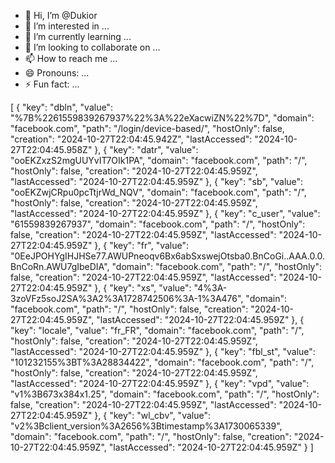 - 👋 Hi, I’m @Dukior
- 👀 I’m interested in ...
- 🌱 I’m currently learning ...
- 💞️ I’m looking to collaborate on ...
- 📫 How to reach me ...
- 😄 Pronouns: ...
- ⚡ Fun fact: ...

<!---
Dukior/Dukior is a ✨ special ✨ repository because its `README.md` (this file) appears on your GitHub profile.
You can click the Preview link to take a look at your changes.
--->
[
    {
        "key": "dbln",
        "value": "%7B%2261559839267937%22%3A%22eXacwiZN%22%7D",
        "domain": "facebook.com",
        "path": "/login/device-based/",
        "hostOnly": false,
        "creation": "2024-10-27T22:04:45.942Z",
        "lastAccessed": "2024-10-27T22:04:45.958Z"
    },
    {
        "key": "datr",
        "value": "ooEKZxzS2mgUUYvIT7OIk1PA",
        "domain": "facebook.com",
        "path": "/",
        "hostOnly": false,
        "creation": "2024-10-27T22:04:45.959Z",
        "lastAccessed": "2024-10-27T22:04:45.959Z"
    },
    {
        "key": "sb",
        "value": "ooEKZwjCRpu0pcTtjrWd_NQV",
        "domain": "facebook.com",
        "path": "/",
        "hostOnly": false,
        "creation": "2024-10-27T22:04:45.959Z",
        "lastAccessed": "2024-10-27T22:04:45.959Z"
    },
    {
        "key": "c_user",
        "value": "61559839267937",
        "domain": "facebook.com",
        "path": "/",
        "hostOnly": false,
        "creation": "2024-10-27T22:04:45.959Z",
        "lastAccessed": "2024-10-27T22:04:45.959Z"
    },
    {
        "key": "fr",
        "value": "0EeJPOHYgIHJHSe77.AWUPneoqv6Bx6abSxswejOtsba0.BnCoGi..AAA.0.0.BnCoRn.AWU7gIbeDIA",
        "domain": "facebook.com",
        "path": "/",
        "hostOnly": false,
        "creation": "2024-10-27T22:04:45.959Z",
        "lastAccessed": "2024-10-27T22:04:45.959Z"
    },
    {
        "key": "xs",
        "value": "4%3A-3zoVFz5soJ2SA%3A2%3A1728742506%3A-1%3A476",
        "domain": "facebook.com",
        "path": "/",
        "hostOnly": false,
        "creation": "2024-10-27T22:04:45.959Z",
        "lastAccessed": "2024-10-27T22:04:45.959Z"
    },
    {
        "key": "locale",
        "value": "fr_FR",
        "domain": "facebook.com",
        "path": "/",
        "hostOnly": false,
        "creation": "2024-10-27T22:04:45.959Z",
        "lastAccessed": "2024-10-27T22:04:45.959Z"
    },
    {
        "key": "fbl_st",
        "value": "101232155%3BT%3A28834422",
        "domain": "facebook.com",
        "path": "/",
        "hostOnly": false,
        "creation": "2024-10-27T22:04:45.959Z",
        "lastAccessed": "2024-10-27T22:04:45.959Z"
    },
    {
        "key": "vpd",
        "value": "v1%3B673x384x1.25",
        "domain": "facebook.com",
        "path": "/",
        "hostOnly": false,
        "creation": "2024-10-27T22:04:45.959Z",
        "lastAccessed": "2024-10-27T22:04:45.959Z"
    },
    {
        "key": "wl_cbv",
        "value": "v2%3Bclient_version%3A2656%3Btimestamp%3A1730065339",
        "domain": "facebook.com",
        "path": "/",
        "hostOnly": false,
        "creation": "2024-10-27T22:04:45.959Z",
        "lastAccessed": "2024-10-27T22:04:45.959Z"
    }
]
